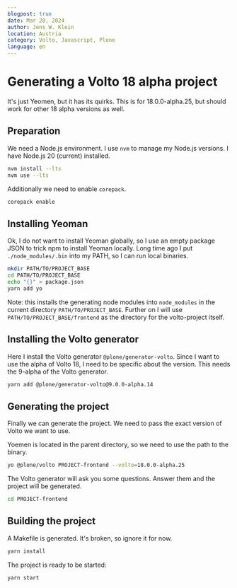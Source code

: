 ```yaml
---
blogpost: true
date: Mar 28, 2024
author: Jens W. Klein
location: Austria
category: Volto, Javascript, Plone
language: en
---
```


# Generating a Volto 18 alpha project

It's just Yeomen, but it has its quirks. This is for 18.0.0-alpha.25, but should work for other 18 alpha versions as well.

## Preparation

We need a Node.js environment. I use `nvm` to manage my Node.js versions. I have Node.js 20 (current) installed.

```bash
nvm install --lts
nvm use --lts
```

Additionally we need to enable `corepack`.

```bash
corepack enable
```

## Installing Yeoman

Ok, I do not want to install Yeoman globally, so I use an empty package JSON to trick npm to install Yeoman locally.
Long time ago I put `./node_modules/.bin` into my PATH, so I can run local binaries.

```bash
mkdir PATH/TO/PROJECT_BASE
cd PATH/TO/PROJECT_BASE
echo "{}" > package.json
yarn add yo
```

Note: this installs the generating node modules into `node_modules` in the current directory `PATH/TO/PROJECT_BASE`.
Further on I will use `PATH/TO/PROJECT_BASE/frontend` as the directory for the volto-project itself.

## Installing the Volto generator

Here I install the Volto generator `@plone/generator-volto`.
Since I want to use the alpha of Volto 18, I need to be specific about the version.
This needs the 9-alpha of the Volto generator.

```bash
yarn add @plone/generator-volto@9.0.0-alpha.14
```

<!-- Note: I had a strange effect first, I got `Error: Cannot find module 'libnpx' ` on generation.
Well, no idea what's wrong here, but a `npm -i libnpx` fixed it. -->

## Generating the project

Finally we can generate the project. We need to pass the exact version of Volto we want to use.

Yoemen is located in the parent directory, so we need to use the path to the binary.

```bash
yo @plone/volto PROJECT-frontend --volto=18.0.0-alpha.25
```

The Volto generator will ask you some questions.
Answer them and the project will be generated.

```bash
cd PROJECT-frontend
```

## Building the project

A Makefile is generated.
It's broken, so ignore it for now.



```bash
yarn install
```

The project is ready to be started:

```bash
yarn start
```


